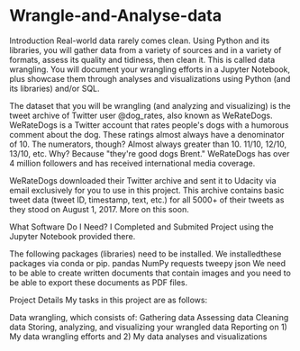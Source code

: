 # Wrangle-and-Analyse-data
Introduction
Real-world data rarely comes clean. Using Python and its libraries, you will gather data from a variety of sources and in a variety of formats, assess its quality and tidiness, then clean it. This is called data wrangling. You will document your wrangling efforts in a Jupyter Notebook, plus showcase them through analyses and visualizations using Python (and its libraries) and/or SQL.

The dataset that you will be wrangling (and analyzing and visualizing) is the tweet archive of Twitter user @dog_rates, also known as WeRateDogs. WeRateDogs is a Twitter account that rates people's dogs with a humorous comment about the dog. These ratings almost always have a denominator of 10. The numerators, though? Almost always greater than 10. 11/10, 12/10, 13/10, etc. Why? Because "they're good dogs Brent." WeRateDogs has over 4 million followers and has received international media coverage.

WeRateDogs downloaded their Twitter archive and sent it to Udacity via email exclusively for you to use in this project. This archive contains basic tweet data (tweet ID, timestamp, text, etc.) for all 5000+ of their tweets as they stood on August 1, 2017. More on this soon.

What Software Do I Need?
I Completed and Submited Project using the Jupyter Notebook provided there. 

The following packages (libraries) need to be installed. We installedthese packages via conda or pip. 
pandas
NumPy
requests
tweepy
json
We need to be able to create written documents that contain images and you need to be able to export these documents as PDF files. 

Project Details
My tasks in this project are as follows:

Data wrangling, which consists of:
Gathering data 
Assessing data
Cleaning data
Storing, analyzing, and visualizing your wrangled data
Reporting on 1) My data wrangling efforts and 2) My data analyses and visualizations
